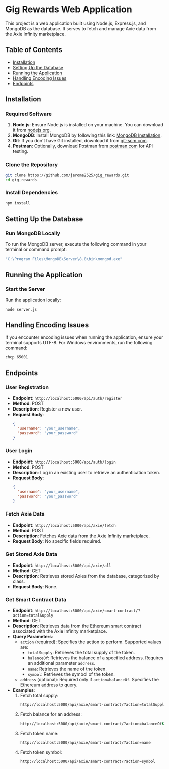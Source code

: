 # Gig Rewards Web Application

This project is a web application built using Node.js, Express.js, and MongoDB as the database. It serves to fetch and manage Axie data from the Axie Infinity marketplace.

## Table of Contents

- [Installation](#installation)
- [Setting Up the Database](#setting-up-the-database)
- [Running the Application](#running-the-application)
- [Handling Encoding Issues](#handling-encoding-issues)
- [Endpoints](#endpoints)

## Installation

### Required Software

1. **Node.js**: Ensure Node.js is installed on your machine. You can download it from [nodejs.org](https://nodejs.org/).
2. **MongoDB**: Install MongoDB by following this link: [MongoDB Installation](https://www.mongodb.com/try/download/community).
3. **Git**: If you don't have Git installed, download it from [git-scm.com](https://git-scm.com/downloads).
4. **Postman**: Optionally, download Postman from [postman.com](https://www.postman.com/downloads/) for API testing.

### Clone the Repository

```bash
git clone https://github.com/jerome2525/gig_rewards.git
cd gig_rewards
```

### Install Dependencies

```bash
npm install
```

## Setting Up the Database

### Run MongoDB Locally

To run the MongoDB server, execute the following command in your terminal or command prompt:

```bash
"C:\Program Files\MongoDB\Server\8.0\bin\mongod.exe"
```

## Running the Application

### Start the Server

Run the application locally:

```bash
node server.js
```

## Handling Encoding Issues

If you encounter encoding issues when running the application, ensure your terminal supports UTF-8. For Windows environments, run the following command:

```bash
chcp 65001
```

## Endpoints

### User Registration

- **Endpoint**: `http://localhost:5000/api/auth/register`
- **Method**: POST
- **Description**: Register a new user.
- **Request Body**:
  ```json
  {
    "username": "your_username",
    "password": "your_password"
  }
  ```

### User Login

- **Endpoint**: `http://localhost:5000/api/auth/login`
- **Method**: POST
- **Description**: Log in an existing user to retrieve an authentication token.
- **Request Body**:
  ```json
  {
    "username": "your_username",
    "password": "your_password"
  }
  ```

### Fetch Axie Data

- **Endpoint**: `http://localhost:5000/api/axie/fetch`
- **Method**: POST
- **Description**: Fetches Axie data from the Axie Infinity marketplace.
- **Request Body**: No specific fields required.

### Get Stored Axie Data

- **Endpoint**: `http://localhost:5000/api/axie/all`
- **Method**: GET
- **Description**: Retrieves stored Axies from the database, categorized by class.
- **Request Body**: None.

### Get Smart Contract Data

- **Endpoint**: `http://localhost:5000/api/axie/smart-contract/?action=totalSupply`
- **Method**: GET
- **Description**: Retrieves data from the Ethereum smart contract associated with the Axie Infinity marketplace.
- **Query Parameters**:
  - `action` (required): Specifies the action to perform. Supported values are:
    - `totalSupply`: Retrieves the total supply of the token.
    - `balanceOf`: Retrieves the balance of a specified address. Requires an additional parameter `address`.
    - `name`: Retrieves the name of the token.
    - `symbol`: Retrieves the symbol of the token.
  - `address` (optional): Required only if `action=balanceOf`. Specifies the Ethereum address to query.
- **Examples**:
  1. Fetch total supply:
     ```bash
     http://localhost:5000/api/axie/smart-contract/?action=totalSupply
     ```
  2. Fetch balance for an address:
     ```bash
     http://localhost:5000/api/axie/smart-contract/?action=balanceOf&address=0xYourEthereumAddress
     ```
  3. Fetch token name:
     ```bash
     http://localhost:5000/api/axie/smart-contract/?action=name
     ```
  4. Fetch token symbol:
     ```bash
     http://localhost:5000/api/axie/smart-contract/?action=symbol
     ```

